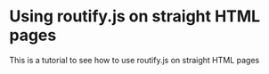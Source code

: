 # Using routify.js on straight HTML pages

This is a tutorial to see how to use routify.js on straight HTML pages

